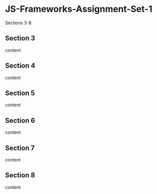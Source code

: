 # JS-Frameworks-Assignment-Set-1

Sections 3-8

## Section 3

content

## Section 4

content

## Section 5

content

## Section 6

content

## Section 7

content

## Section 8

content
